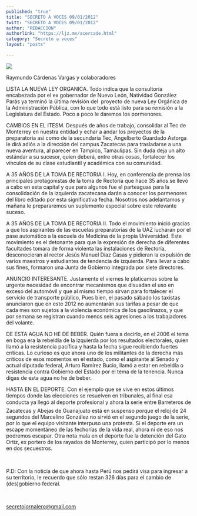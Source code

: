 ```yaml
---
published: "true"
title: "SECRETO A VOCES 09/01/2012"
twitt: "SECRETO A VOCES 09/01/2012"
author: "REDACCION"
authorlink: "https://ljz.mx/acercade.html"
category: "Secreto a voces"
layout: "posts"

---
```

![](http://i.imgur.com/z0r1dIym.jpg)


  Raymundo Cárdenas Vargas y colaboradores



  LISTA LA NUEVA LEY ORGANICA. Todo indica que la consultoría encabezada por el ex gobernador de Nuevo León, Natividad González Parás ya terminó la última revisión del  proyecto de nueva Ley Orgánica de la Administración Pública, con lo que todo está listo para su remisión a la Legislatura del Estado. Poco a poco le daremos los pormenores.



  CAMBIOS EN EL ITESM. Después de años de trabajo, consolidar al Tec de Monterrey en nuestra entidad y echar a andar los proyectos de la preparatoria así como de la secundaria Tec, Angelberto Guardado Astorga le dirá adiós a la dirección del campus Zacatecas para trasladarse a una nueva aventura, al parecer en Tampico, Tamaulipas. Sin duda deja un alto estándar a su sucesor, quien deberá, entre otras cosas, fortalecer los vínculos de su clase estudiantil y académica con su comunidad.



  A 35 AÑOS DE LA TOMA DE RECTORIA I. Hoy, en conferencia de prensa los principales protagonistas de la toma de Rectoría que hace 35 años se llevó a cabo en esta capital y que para algunos fue el parteaguas para la consolidación de la izquierda zacatecana darán a conocer los pormenores del libro editado por esta significativa fecha. Nosotros nos adelantamos y mañana le prepararemos un suplemento especial sobre este relevante suceso.



  A 35 AÑOS DE LA TOMA DE RECTORIA II. Todo el movimiento inició gracias a que los aspirantes de las escuelas preparatorias de la UAZ lucharan por el pase automático a la escuela de Medicina de la propia Universidad. Este movimiento es el detonante para que la expresión de derecha de diferentes facultades tomara de forma violenta las instalaciones de Rectoría, desconocieran al rector Jesús Manuel Díaz Casas y pidieran la expulsión de varios maestros y estudiantes de tendencia de izquierda. Para llevar a cabo sus fines, formaron una Junta de Gobierno integrada por siete directores.



  ANUNCIO INTERESANTE. Justamente el viernes le platicamos sobre la urgente necesidad de encontrar mecanismos que disuadan el uso en exceso del automóvil y que al mismo tiempo sirvan para fortalecer el servicio de transporte público, Pues bien, el pasado sábado los taxistas anunciaron que en este 2012 no aumentarán sus tarifas a pesar de que cada mes son sujetos a la violencia económica de los gasolinazos, y que por semana se registran cuando menos seis agresiones a los trabajadores del volante.



  DE ESTA AGUA NO HE DE BEBER. Quién fuera a decirlo, en el 2006 el tema en boga era la rebeldía de la izquierda por los resultados electorales, quien llamó a la resistencia pacífica y hasta la fecha sigue recibiendo fuertes críticas. Lo curioso es que ahora uno de los militantes de la derecha más críticos de esos momentos en el estado, como el aspirante al Senado y actual diputado federal, Arturo Ramírez Bucio, llamó a estar en rebeldía o resistencia contra Gobierno del Estado por el tema de la tenencia. Nunca digas de esta agua no he de beber.



  HASTA EN EL DEPORTE. Con el ejemplo que se vive en estos últimos tiempos donde las elecciones se resuelven en tribunales, al final esa conducta ya llegó al deporte profesional y ahora la serie entre Barreteros de Zacatecas y Abejas de Guanajuato está en suspenso porque el reloj de 24 segundos del Marcelino González no sirvió en el segundo juego de la serie, por lo que el equipo visitante interpuso una protesta. Si el deporte era un escape momentáneo de las fechorías de la vida real, ahora ni de eso nos podremos escapar. Otra nota mala en el deporte fue la detención del Gato Ortiz, ex portero de los rayados de Monterrey, quien participó por lo menos en dos secuestros.



   



  P.D: Con la noticia de que ahora hasta Perú nos pedirá visa para ingresar a su territorio, le recuerdo que sólo restan 326 días para el cambio de (des)gobierno federal.



   



  secretojornalero@gmail.com



   

